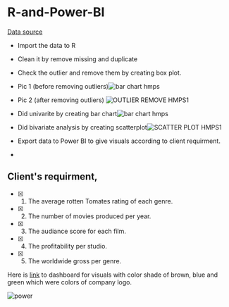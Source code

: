 # R-and-Power-BI
[Data source](https://github.com/SaeedIram/R-and-Power-BI/blob/main/HollywoodsMostProfitableStories.csv)

* Import the data to R
* Clean it by remove missing and duplicate
* Check the outlier and remove them by creating box plot.
* Pic 1 (before removing outliers)![bar chart hmps](https://github.com/SaeedIram/R-and-Power-BI/assets/136697415/70a02b22-9634-4ebc-b8ad-344d2a4ded30)

* Pic 2 (after removing outliers) ![OUTLIER REMOVE HMPS1](https://github.com/SaeedIram/R-and-Power-BI/assets/136697415/04ea5b76-5836-4245-80d9-65156c3cb7fb)

* Did univarite by creating bar chart![bar chart hmps](https://github.com/SaeedIram/R-and-Power-BI/assets/136697415/48ce023b-4fd5-48aa-8621-f5ababa44744)

* Did bivariate analysis by creating scatterplot![SCATTER PLOT HMPS1](https://github.com/SaeedIram/R-and-Power-BI/assets/136697415/b83692e5-f071-4e51-bfb8-a715e1ca2b99)

* Export data to Power BI to give visuals according to client requirment.
* 
## Client's requirment,
- [x] 1. The average rotten Tomates rating of each genre.
- [x] 2. The number of movies produced per year.
- [x] 3. The audiance score for each film.
- [x] 4. The profitability per studio.
- [x] 5. The worldwide gross per genre.
      
Here is [link](https://app.powerbi.com/groups/me/reports/e3112616-137c-4351-8b31-c491c4d0ae2c/ReportSection?ctid=6efd0f20-57c8-4447-b53f-00d4992ca50b&experience=power-bi) to dashboard for visuals with color shade of brown, blue and green which were colors of company logo.

 ![power](https://github.com/SaeedIram/R-and-Power-BI/assets/136697415/fd727f94-fe16-4a20-812e-982da7b17614)

